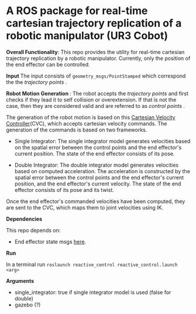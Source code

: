 # A ROS package for real-time cartesian trajectory replication of a robotic manipulator (UR3 Cobot)

<b>Overall Functionality</b>: This repo provides the utility for real-time cartesian trajectory replication by a robotic manipulator. Currently, only the position of the end effector can be controlled.

<b> Input </b>
The input consists of `geometry_msgs/PointStamped` which correspond the the <em> trajectory points </em>.

<b> Robot Motion Generation </b>: The robot accepts the <em> trajectory points </em> and first checks if they lead it to self collision or overextension. If that is not the case, then they are considered valid and are referred to as <em> control points </em>.

The generation of the robot motion is based on this [Cartesian Velocity Controller](https://github.com/ThanasisTs/manos_control)(CVC), which accepts cartesian velocity commands. The generation of the commands is based on two frameworks. 

* Single Integrator: The single integrator model generates velocities based on the spatial error between the control points and the end effector's current position. The state of the end effector consists of its pose.

* Double Integrator: The double integrator model generates velocities based on computed acceleration. The acceleration is constructed by the spatial error between the control points and the end effector's current position, and the end effector's current velocity. The state of the end effector consists of its pose and its twist.

Once the end effector's commanded velocities have been computed, they are sent to the CVC, which maps them to joint velocities using IK.
 
<b> Dependencies </b>

This repo depends on:
* End effector state msgs [here](https://github.com/ThanasisTs/trajectory_execution_pkg/tree/master/trajectory_execution_msgs).

<b> Run </b>

In a terminal run
`roslaunch reactive_control reactive_control.launch <arg>`

<b> Arguments </b>
* single_integrator: true if single integrator model is used (false for double)
* gazebo (?)